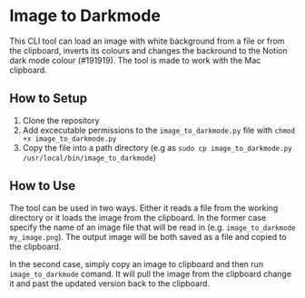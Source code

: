 # Image to Darkmode

This CLI tool can load an image with white background from a file or from the clipboard, inverts its colours and changes the backround to the Notion dark mode colour (#191919). The tool is made to work with the Mac clipboard.

## How to Setup
1. Clone the repository
2. Add excecutable permissions to the `image_to_darkmode.py` file with `chmod +x image_to_darkmode.py`
3. Copy the file into a path directory (e.g as `sudo cp image_to_darkmode.py /usr/local/bin/image_to_darkmode`)

## How to Use
The tool can be used in two ways. Either it reads a file from the working directory or it loads the image from the clipboard. In the former case specify the name of an image file that will be read in (e.g. `image_to_darkmode my_image.png`). The output image will be both saved as a file and copied to the clipboard.

In the second case, simply copy an image to clipboard and then run `image_to_darkmode` comand. It will pull the image from the clipboard change it and past the updated version back to the clipboard. 


